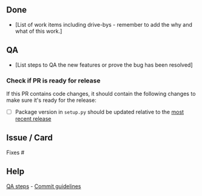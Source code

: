 ## Done

- [List of work items including drive-bys - remember to add the why and what of this work.]

## QA

- [List steps to QA the new features or prove the bug has been resolved]

### Check if PR is ready for release

If this PR contains code changes, it should contain the following changes to make sure it's ready for the release:

- [ ] Package version in `setup.py` should be updated relative to the [most recent release](https://github.com/canonical/canonicalwebteam.sitemaps-parser/releases/latest)


## Issue / Card

Fixes #



## Help

[QA steps](https://discourse.canonical.com/t/qa-steps/152) - [Commit guidelines](https://discourse.canonical.com/t/commit-guidelines/148)
